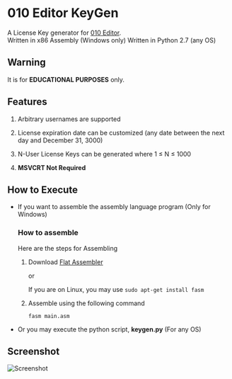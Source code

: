 # 010 Editor KeyGen

A License Key generator for [010 Editor](http://www.sweetscape.com/download/010editor/).  
Written in x86 Assembly (Windows only)
Written in Python 2.7 (any OS)

## Warning

It is for **EDUCATIONAL PURPOSES** only.

## Features

1. Arbitrary usernames are supported

2. License expiration date can be customized (any date between the next day and December 31, 3000)

3. N-User License Keys can be generated where 1 &le; N &le; 1000

4. **MSVCRT Not Required**

## How to Execute

*  If you want to assemble the assembly language program (Only for Windows)

   ### How to assemble
   Here are the steps for Assembling

   1. Download [Flat Assembler](http://flatassembler.net/download.php)

      or

      If you are on Linux, you may use `sudo apt-get install fasm`

   2. Assemble using the following command

      `fasm main.asm`
 
 * Or you may execute the python script, **keygen.py**   (For any OS)

## Screenshot

![Screenshot](screenshot.gif)
